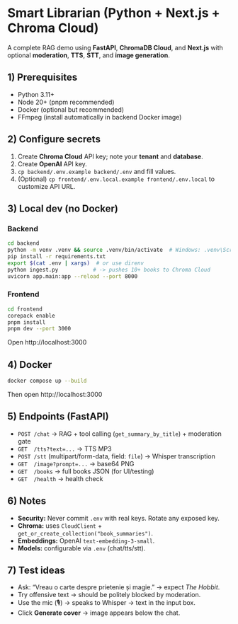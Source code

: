 # Smart Librarian (Python + Next.js + Chroma Cloud)

A complete RAG demo using **FastAPI**, **ChromaDB Cloud**, and **Next.js** with optional **moderation**, **TTS**, **STT**, and **image generation**.

## 1) Prerequisites
- Python 3.11+
- Node 20+ (pnpm recommended)
- Docker (optional but recommended)
- FFmpeg (install automatically in backend Docker image)

## 2) Configure secrets
1. Create **Chroma Cloud** API key; note your **tenant** and **database**.
2. Create **OpenAI** API key.
3. `cp backend/.env.example backend/.env` and fill values.
4. (Optional) `cp frontend/.env.local.example frontend/.env.local` to customize API URL.

## 3) Local dev (no Docker)

### Backend
```bash
cd backend
python -m venv .venv && source .venv/bin/activate  # Windows: .venv\Scripts\activate
pip install -r requirements.txt
export $(cat .env | xargs)  # or use direnv
python ingest.py           # -> pushes 10+ books to Chroma Cloud
uvicorn app.main:app --reload --port 8000
```

### Frontend
```bash
cd frontend
corepack enable
pnpm install
pnpm dev --port 3000
```

Open http://localhost:3000

## 4) Docker
```bash
docker compose up --build
```
Then open http://localhost:3000

## 5) Endpoints (FastAPI)
- `POST /chat` → RAG + tool calling (`get_summary_by_title`) + moderation gate
- `GET  /tts?text=...` → TTS MP3
- `POST /stt` (multipart/form-data, field: `file`) → Whisper transcription
- `GET  /image?prompt=...` → base64 PNG
- `GET  /books` → full books JSON (for UI/testing)
- `GET  /health` → health check

## 6) Notes
- **Security:** Never commit `.env` with real keys. Rotate any exposed key.
- **Chroma:** uses `CloudClient` + `get_or_create_collection("book_summaries")`.
- **Embeddings:** OpenAI `text-embedding-3-small`.
- **Models:** configurable via `.env` (chat/tts/stt).

## 7) Test ideas
- Ask: “Vreau o carte despre prietenie și magie.” → expect *The Hobbit*.
- Try offensive text → should be politely blocked by moderation.
- Use the mic (🎙) → speaks to Whisper → text in the input box.
- Click **Generate cover** → image appears below the chat.
